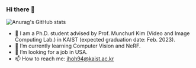 ### Hi there 👋

![Anurag's GitHub stats](https://github-readme-stats.vercel.app/api?username=JihyongOh&show_icons=true&theme=highcontrast)

- 🔭 I am a Ph.D. student advised by Prof. Munchurl Kim (Video and Image Computing Lab.) in KAIST (expected graduation date: Feb. 2023). 
- 🌱 I’m currently learning Computer Vision and NeRF.
- 🤔 I’m looking for a job in USA.
- 📫 How to reach me: jhoh94@kaist.ac.kr
